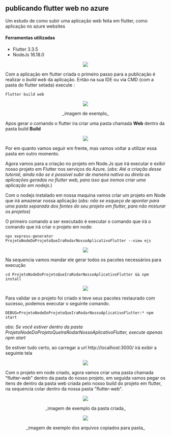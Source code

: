 ## publicando flutter web no azure

Um estudo de como subir uma aplicação web feita em flutter, como aplicação no azure websites

#### Ferramentas utilizadas

* Flutter 3.3.5
* NodeJs 16.18.0

<p align="center">
<img  src="https://user-images.githubusercontent.com/7662248/198142894-28e61214-0308-4de4-a174-f67f2a534c61.png">
</p>

Com a aplicação em flutter criada o primeiro passo para a publicação é realizar o _build web_ da aplicação. Então na sua IDE ou via CMD (com a pasta do flutter setada) execute : 

```
Flutter build web
```

<p align="center">
<img  src="https://user-images.githubusercontent.com/7662248/198140778-cca342e2-149d-46ea-b012-9f1af7522ef3.png">
</p>
<p align="center">
_imagem de exemplo_
</p>

Apos gerar o comando o flutter ira criar uma pasta chamada **Web** dentro da pasta build **Build**

<p align="center">
<img  src="https://user-images.githubusercontent.com/7662248/198141617-6cd21899-5cc7-4729-b914-627ed5d6aee6.png">
</p>

Por em quanto vamos seguir em frente, mas vamos voltar a utilizar essa pasta em outro momento.

Agora vamos para a criação no projeto em Node.Js que irá executar e exibir nosso projeto em Flutter nos serviços do Azure. 
(_obs: Até a criação desse tutorial, ainda não se é possível subir de maneira nativa ou direta as aplicações geradas no flutter web, para isso que iremos criar uma aplicação em nodejs._)

Com o nodejs instalado em nossa maquina vamos criar um projeto em Node que irá amazenar nossa aplicação (_obs: não se esqueça de apontar para uma pasta separada dos fontes do seu projeto em flutter, para não misturar os projetos_)

O primeiro comando a ser executado é executar o comando que irá o comando que irá criar o projeto em node:

```
npx express-generator ProjetoNodeDoProjetoQueIraRodarNossoAplicativoFlutter --view ejs
```

<p align="center">
<img  src="https://user-images.githubusercontent.com/7662248/198144421-a19eb34f-6888-444b-9321-e85ebd490c5f.png">
</p>

Na sequencia vamos mandar ele gerar todos os pacotes necessários para execução
```
cd ProjetoNodeDoProjetoQueIraRodarNossoAplicativoFlutter && npm install
```

<p align="center">
<img  src="https://user-images.githubusercontent.com/7662248/198145075-102aa8d4-0e86-4409-9e01-795c93fe17a8.png">
</p>

Para validar se o projeto foi criado e teve seus pacotes restaurado com sucesso, podemos executar o seguinte comando.
```
DEBUG=ProjetoNodeDoProjetoQueIraRodarNossoAplicativoFlutter:* npm start
```
_obs: Se você estiver dentro da pasta ProjetoNodeDoProjetoQueIraRodarNossoAplicativoFlutter, execute apenas npm start_

Se estiver tudo certo, ao carregar a url http://localhost:3000/ irá exibir a seguinte tela 

<p align="center">
<img  src="https://user-images.githubusercontent.com/7662248/198145789-432a35b2-a5f5-44f9-a065-0d34e8cda8bc.png">
</p>

Com o projeto em node criado, agora vamos criar uma pasta chamada "flutter-web" dentro da pasta do nosso projeto, em seguida vamos pegar os itens de dentro da pasta web criada pelo nosso build do projeto em flutter, na sequencia colar dentro da nossa pasta "flutter-web".

<p align="center">
<img  src="https://user-images.githubusercontent.com/7662248/198146485-14d82558-486f-479a-864f-99dc69233a59.png">
</p>
<p align="center">
_imagem de exemplo da pasta criada_
</p>

<p align="center">
<img  src="https://user-images.githubusercontent.com/7662248/198146684-bc1f46c7-c97d-4865-865e-b3358934c248.png">
</p>
<p align="center">
_imagem de exemplo dos arquivos copiados para pasta_
</p>
